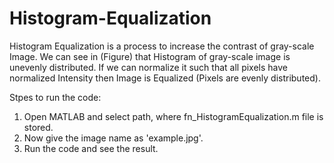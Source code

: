 # Histogram-Equalization
Histogram Equalization is a process to increase the contrast of gray-scale
Image. We can see in (Figure) that Histogram of gray-scale image is unevenly
distributed. If we can normalize it such that all pixels have normalized Intensity
then Image is Equalized (Pixels are evenly distributed).

Stpes to run the code:
1. Open MATLAB and select path, where fn_HistogramEqualization.m file is stored.
2. Now give the image name as 'example.jpg'.
3. Run the code and see the result.

